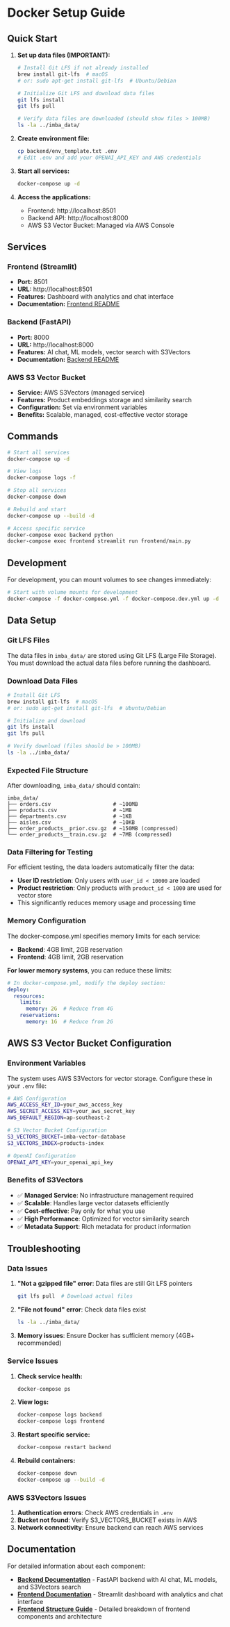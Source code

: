 # Docker Setup Guide

## Quick Start

1. **Set up data files (IMPORTANT):**
   ```bash
   # Install Git LFS if not already installed
   brew install git-lfs  # macOS
   # or: sudo apt-get install git-lfs  # Ubuntu/Debian
   
   # Initialize Git LFS and download data files
   git lfs install
   git lfs pull
   
   # Verify data files are downloaded (should show files > 100MB)
   ls -la ../imba_data/
   ```

2. **Create environment file:**
   ```bash
   cp backend/env_template.txt .env
   # Edit .env and add your OPENAI_API_KEY and AWS credentials
   ```

3. **Start all services:**
   ```bash
   docker-compose up -d
   ```

4. **Access the applications:**
   - Frontend: http://localhost:8501
   - Backend API: http://localhost:8000
   - AWS S3 Vector Bucket: Managed via AWS Console

## Services

### Frontend (Streamlit)
- **Port:** 8501
- **URL:** http://localhost:8501
- **Features:** Dashboard with analytics and chat interface
- **Documentation:** [Frontend README](frontend/README.md)

### Backend (FastAPI)
- **Port:** 8000
- **URL:** http://localhost:8000
- **Features:** AI chat, ML models, vector search with S3Vectors
- **Documentation:** [Backend README](backend/README.md)

### AWS S3 Vector Bucket
- **Service:** AWS S3Vectors (managed service)
- **Features:** Product embeddings storage and similarity search
- **Configuration:** Set via environment variables
- **Benefits:** Scalable, managed, cost-effective vector storage

## Commands

```bash
# Start all services
docker-compose up -d

# View logs
docker-compose logs -f

# Stop all services
docker-compose down

# Rebuild and start
docker-compose up --build -d

# Access specific service
docker-compose exec backend python
docker-compose exec frontend streamlit run frontend/main.py
```

## Development

For development, you can mount volumes to see changes immediately:

```bash
# Start with volume mounts for development
docker-compose -f docker-compose.yml -f docker-compose.dev.yml up -d
```

## Data Setup

### Git LFS Files
The data files in `imba_data/` are stored using Git LFS (Large File Storage). You must download the actual data files before running the dashboard.

### Download Data Files
```bash
# Install Git LFS
brew install git-lfs  # macOS
# or: sudo apt-get install git-lfs  # Ubuntu/Debian

# Initialize and download
git lfs install
git lfs pull

# Verify download (files should be > 100MB)
ls -la ../imba_data/
```

### Expected File Structure
After downloading, `imba_data/` should contain:
```
imba_data/
├── orders.csv                    # ~100MB
├── products.csv                  # ~1MB
├── departments.csv               # ~1KB
├── aisles.csv                    # ~10KB
├── order_products__prior.csv.gz  # ~150MB (compressed)
└── order_products__train.csv.gz  # ~7MB (compressed)
```

### Data Filtering for Testing
For efficient testing, the data loaders automatically filter the data:
- **User ID restriction**: Only users with `user_id < 10000` are loaded
- **Product restriction**: Only products with `product_id < 1000` are used for vector store
- This significantly reduces memory usage and processing time

### Memory Configuration
The docker-compose.yml specifies memory limits for each service:
- **Backend**: 4GB limit, 2GB reservation
- **Frontend**: 4GB limit, 2GB reservation

**For lower memory systems**, you can reduce these limits:
```yaml
# In docker-compose.yml, modify the deploy section:
deploy:
  resources:
    limits:
      memory: 2G  # Reduce from 4G
    reservations:
      memory: 1G  # Reduce from 2G
```

## AWS S3 Vector Bucket Configuration

### Environment Variables
The system uses AWS S3Vectors for vector storage. Configure these in your `.env` file:

```bash
# AWS Configuration
AWS_ACCESS_KEY_ID=your_aws_access_key
AWS_SECRET_ACCESS_KEY=your_aws_secret_key
AWS_DEFAULT_REGION=ap-southeast-2

# S3 Vector Bucket Configuration
S3_VECTORS_BUCKET=imba-vector-database
S3_VECTORS_INDEX=products-index

# OpenAI Configuration
OPENAI_API_KEY=your_openai_api_key
```

### Benefits of S3Vectors
- ✅ **Managed Service**: No infrastructure management required
- ✅ **Scalable**: Handles large vector datasets efficiently
- ✅ **Cost-effective**: Pay only for what you use
- ✅ **High Performance**: Optimized for vector similarity search
- ✅ **Metadata Support**: Rich metadata for product information

## Troubleshooting

### Data Issues
1. **"Not a gzipped file" error**: Data files are still Git LFS pointers
   ```bash
   git lfs pull  # Download actual files
   ```

2. **"File not found" error**: Check data files exist
   ```bash
   ls -la ../imba_data/
   ```

3. **Memory issues**: Ensure Docker has sufficient memory (4GB+ recommended)

### Service Issues
1. **Check service health:**
   ```bash
   docker-compose ps
   ```

2. **View logs:**
   ```bash
   docker-compose logs backend
   docker-compose logs frontend
   ```

3. **Restart specific service:**
   ```bash
   docker-compose restart backend
   ```

4. **Rebuild containers:**
   ```bash
   docker-compose down
   docker-compose up --build -d
   ```

### AWS S3Vectors Issues
1. **Authentication errors**: Check AWS credentials in `.env`
2. **Bucket not found**: Verify S3_VECTORS_BUCKET exists in AWS
3. **Network connectivity**: Ensure backend can reach AWS services

## Documentation

For detailed information about each component:

- **[Backend Documentation](backend/README.md)** - FastAPI backend with AI chat, ML models, and S3Vectors search
- **[Frontend Documentation](frontend/README.md)** - Streamlit dashboard with analytics and chat interface
- **[Frontend Structure Guide](frontend/README_STRUCTURE.md)** - Detailed breakdown of frontend components and architecture